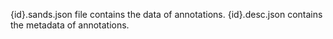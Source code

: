 {id}.sands.json file contains the data of annotations. {id}.desc.json contains the metadata of annotations.